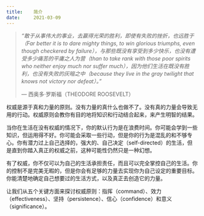 ```yaml
---
title:    简介
date:     2021-03-09
---
```




> *“敢于从事伟大的事业，去赢得光荣的胜利，即使有失败的挫折，也远胜于（Far better it is to dare mighty things, to win glorious triumphs, even though checkered by failure），与那些既没有享受到多少快乐，也没有遭受多少痛苦的平庸之人为营（than to take rank with those poor spirits who neither enjoy much nor suffer much），因为他们生活在既没有胜利，也没有失败的灰暗之中（because they live in the gray twilight that knows not victory nor defeat）。”* 
>
> — 西奥多·罗斯福（THEODORE ROOSEVELT）

权威是源于真和力量的原则。没有力量的真什么也做不了。没有真的力量会导致无用的行动。权威原则会教你有目的地将知识和行动结合起来，来产生明智的结果。

当你在生活在没有权威的情况下，你的默认行为是在浪费时间。你可能会学到一些知识，但运用得不好。你可能会采取一些行动，但是你的行为是混乱的和不够专心。你有潜力过上自己选择的，强大的、自己决定（self-directed）的生活，但是直到你踏入真正的权威之前，这种可能性仍然只是一种幻想。

有了权威，你不仅可以为自己的生活承担责任，而且可以完全掌控自己的生活。你的控制不是完美无暇的，但是你会有足够的力量去实现你为自己设定的重要目标。你能清楚地确定自己想要过的生活方式，以及真正去创造它的力量。

让我们从五个关键方面来探讨权威原则：指挥（command）、效力（effectiveness）、坚持（persistence）、信心（confidence）和意义（significance）。

